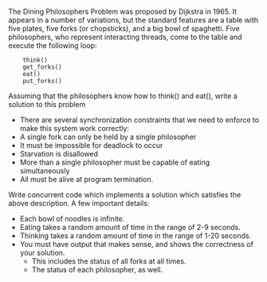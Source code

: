 The Dining Philosophers Problem was proposed by Dijkstra in 1965. It appears in a number of variations, but the standard features are a table with five plates, five forks (or chopsticks), and a big bowl of spaghetti. Five philosophers, who represent interacting threads, come to the table and execute the following loop:
```while True:
	think()
	get_forks()
	eat()
	put_forks()
```
Assuming that the philosophers know how to think() and eat(), write a solution to this problem

* There are several synchronization constraints that we need to enforce to make this system work correctly:
* A single fork can only be held by a single philosopher
* It must be impossible for deadlock to occur
* Starvation is disallowed
* More than a single philosopher must be capable of eating simultaneously
* All must be alive at program termination.

Write concurrent code which implements a solution which satisfies the above description. A few important details:

* Each bowl of noodles is infinite.
* Eating takes a random amount of time in the range of 2-9 seconds.
* Thinking takes a random amount of time in the range of 1-20 seconds.
* You must have output that makes sense, and shows the correctness of your solution.
	* This includes the status of all forks at all times.
	* The status of each philosopher, as well.